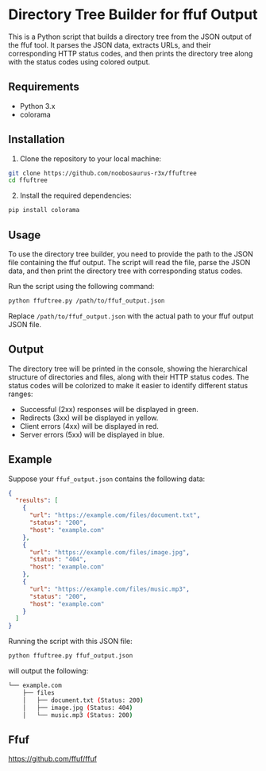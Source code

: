 # Directory Tree Builder for ffuf Output

This is a Python script that builds a directory tree from the JSON output of the ffuf tool. It parses the JSON data, extracts URLs, and their corresponding HTTP status codes, and then prints the directory tree along with the status codes using colored output.

## Requirements

- Python 3.x
- colorama

## Installation

1. Clone the repository to your local machine:
```bash
git clone https://github.com/noobosaurus-r3x/ffuftree
cd ffuftree
```


2. Install the required dependencies:
```bash
pip install colorama
```



## Usage

To use the directory tree builder, you need to provide the path to the JSON file containing the ffuf output. The script will read the file, parse the JSON data, and then print the directory tree with corresponding status codes.

Run the script using the following command:

```bash
python ffuftree.py /path/to/ffuf_output.json
```


Replace `/path/to/ffuf_output.json` with the actual path to your ffuf output JSON file.

## Output

The directory tree will be printed in the console, showing the hierarchical structure of directories and files, along with their HTTP status codes. The status codes will be colorized to make it easier to identify different status ranges:

- Successful (2xx) responses will be displayed in green.
- Redirects (3xx) will be displayed in yellow.
- Client errors (4xx) will be displayed in red.
- Server errors (5xx) will be displayed in blue.

## Example

Suppose your `ffuf_output.json` contains the following data:

```json
{
  "results": [
    {
      "url": "https://example.com/files/document.txt",
      "status": "200",
      "host": "example.com"
    },
    {
      "url": "https://example.com/files/image.jpg",
      "status": "404",
      "host": "example.com"
    },
    {
      "url": "https://example.com/files/music.mp3",
      "status": "200",
      "host": "example.com"
    }
  ]
}
```

Running the script with this JSON file:
```bash
python ffuftree.py ffuf_output.json
```
will output the following:
```bash
└── example.com
    ├── files
    │   ├── document.txt (Status: 200)
    │   ├── image.jpg (Status: 404)
    │   └── music.mp3 (Status: 200)
```

## Ffuf
https://github.com/ffuf/ffuf
